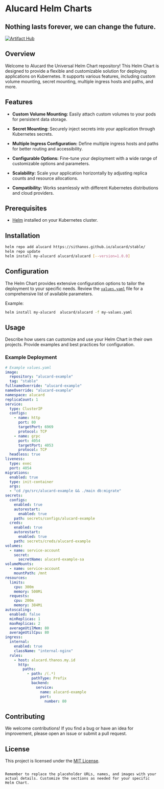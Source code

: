# Alucard Helm Charts
## Nothing lasts forever, we can change the future.
[![Artifact Hub](https://img.shields.io/endpoint?url=https://artifacthub.io/badge/repository/alucard)](https://artifacthub.io/packages/search?repo=alucard)

## Overview

Welcome to Alucard the Universal Helm Chart repository! This Helm Chart is designed to provide a flexible and customizable solution for deploying applications on Kubernetes. It supports various features, including custom volume mounting, secret mounting, multiple ingress hosts and paths, and more.

## Features

- **Custom Volume Mounting:** Easily attach custom volumes to your pods for persistent data storage.

- **Secret Mounting:** Securely inject secrets into your application through Kubernetes secrets.

- **Multiple Ingress Configuration:** Define multiple ingress hosts and paths for better routing and accessibility.

- **Configurable Options:** Fine-tune your deployment with a wide range of customizable options and parameters.

- **Scalability:** Scale your application horizontally by adjusting replica counts and resource allocations.

- **Compatibility:** Works seamlessly with different Kubernetes distributions and cloud providers.

## Prerequisites

- [Helm](https://helm.sh/docs/intro/install/) installed on your Kubernetes cluster.

## Installation

```bash
helm repo add alucard https://sithanos.github.io/alucard/stable/  
helm repo update
helm install my-alucard alucard/alucard [--version=1.0.0]
```

## Configuration

The Helm Chart provides extensive configuration options to tailor the deployment to your specific needs. Review the [`values.yaml`](./charts/universal-chart/values.yaml) file for a comprehensive list of available parameters.

Example:

```bash
helm install my-alucard  alucard/alucard -f my-values.yaml
```

## Usage

Describe how users can customize and use your Helm Chart in their own projects. Provide examples and best practices for configuration.

### Example Deployment

```yaml
# Example values.yaml
image:
  repository: "alucard-example" 
  tag: "stable"
fullnameOverride: "alucard-example"
nameOverride: "alucard-example"
namespace: alucard
replicaCount: 1
service:
  type: ClusterIP
  configs:
    - name: http
      port: 80
      targetPort: 6969
      protocol: TCP
    - name: grpc
      port: 4054
      targetPort: 4053
      protocol: TCP
  headless: true
liveness:
  type: exec
  port: 4054
migrations:
  enabled: true
  type: init-container
  args:
  - "cd /go/src/alucard-example && ./main db:migrate"
secrets:
  configs:
    enabled: true
    autorestart:
      enabled: true
    path: secrets/configs/alucard-example
  creds:
    enabled: true
    autorestart:
      enabled: true
    path: secrets/creds/alucard-example
volumes:
  - name: service-account
    secret:
      secretName: alucard-example-sa
volumeMounts:
  - name: service-account
    mountPath: /mnt
resources: 
  limits:
    cpu: 300m
    memory: 500Mi
  requests:
    cpu: 200m
    memory: 384Mi
autoscaling:
  enabled: false
  minReplicas: 1
  maxReplicas: 2
  averageUtilMem: 80
  averageUtilCpu: 80
ingress:
  internal:
    enabled: true
    className: "internal-nginx"
  rules:
    - host: alucard.thanos.my.id
      http:
        paths:
          - path: /(.*)
            pathType: Prefix
            backend:
              service:
                name: alucard-example
                port:
                  number: 80
```

## Contributing

We welcome contributions! If you find a bug or have an idea for improvement, please open an issue or submit a pull request.

## License

This project is licensed under the [MIT License](./LICENSE).
```

Remember to replace the placeholder URLs, names, and images with your actual details. Customize the sections as needed for your specific Helm Chart.
